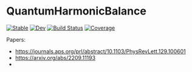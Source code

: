 # QuantumHarmonicBalance

[![Stable](https://img.shields.io/badge/docs-stable-blue.svg)](https://oameye.github.io/QuantumHarmonicBalance.jl/stable/)
[![Dev](https://img.shields.io/badge/docs-dev-blue.svg)](https://oameye.github.io/QuantumHarmonicBalance.jl/dev/)
[![Build Status](https://github.com/oameye/QuantumHarmonicBalance.jl/actions/workflows/CI.yml/badge.svg?branch=master)](https://github.com/oameye/QuantumHarmonicBalance.jl/actions/workflows/CI.yml?query=branch%3Amaster)
[![Coverage](https://codecov.io/gh/oameye/QuantumHarmonicBalance.jl/branch/master/graph/badge.svg)](https://codecov.io/gh/oameye/QuantumHarmonicBalance.jl)

Papers:
* https://journals.aps.org/prl/abstract/10.1103/PhysRevLett.129.100601
* https://arxiv.org/abs/2209.11193
* 
